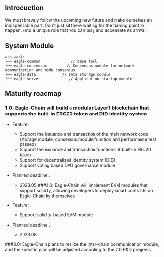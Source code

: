 
## Introduction
We must bravely follow the upcoming new future and make ourselves an indispensable part. Don't just sit there waiting for the turning point to happen. Find a unique role that you can play and accelerate its arrival.


## System Module

~~~
org.eagle     
├── eagle-common              // base tool
├── eagle-consensus         // Consensus module for network communication and node consensus
├── eagle-data            // Data storage module
├── eagle-server             // Application startup module
~~~

## Maturity roadmap

### 1.0: Eagle-Chain will build a modular Layer1 blockchain that supports the built-in ERC20 token and DID identity system

- Feature:
  - Support the issuance and transaction of the main network code (storage module, consensus module function and performance test passed)
  - Support the issuance and transaction functions of built-in ERC20 token
  - Support for decentralized identity system (DID)
  - Support voting based DAO governance module
  
- Planned deadline：
  - 2023.05
###2.0: Eagle-Chain will implement EVM modules that support solidity, allowing developers to deploy smart contracts on Eagle-Chain by themselves

- Feature:
  - Support solidity-based EVM module
- Planned deadline：
  - 2023.08
  
###3.0: Eagle-Chain plans to realize the inter-chain communication module, and the specific plan will be adjusted according to the 2.0 R&D progress
  
